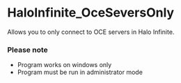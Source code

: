 # HaloInfinite_OceSeversOnly
Allows you to only connect to OCE servers in Halo Infinite.

### Please note
- Program works on windows only
- Program must be run in administrator mode
